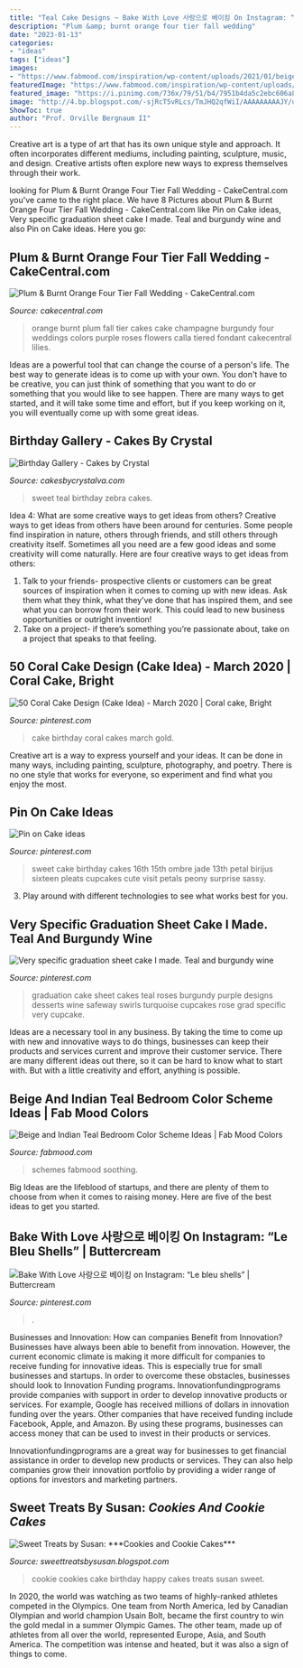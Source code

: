 ```yaml
---
title: "Teal Cake Designs ~ Bake With Love 사랑으로 베이킹 On Instagram: “le Bleu Shells”"
description: "Plum &amp; burnt orange four tier fall wedding"
date: "2023-01-13"
categories:
- "ideas"
tags: ["ideas"]
images:
- "https://www.fabmood.com/inspiration/wp-content/uploads/2021/01/beige-and-indian-teal-bedroom-color-scheme-547x1024.jpg"
featuredImage: "https://www.fabmood.com/inspiration/wp-content/uploads/2021/01/beige-and-indian-teal-bedroom-color-scheme-547x1024.jpg"
featured_image: "https://i.pinimg.com/736x/79/51/b4/7951b4da5c2ebc606a8bbed86c0ca1b0--cookie-cakes-bundt-cakes.jpg"
image: "http://4.bp.blogspot.com/-sjRcT5vRLcs/TmJHQ2qfWiI/AAAAAAAAAJY/u842NbRWAic/s1600/100_0803.jpg"
ShowToc: true
author: "Prof. Orville Bergnaum II"
---
```



Creative art is a type of art that has its own unique style and approach. It often incorporates different mediums, including painting, sculpture, music, and design. Creative artists often explore new ways to express themselves through their work.

	

		
looking for Plum &amp; Burnt Orange Four Tier Fall Wedding - CakeCentral.com you've came to the right place. We have 8 Pictures about Plum &amp; Burnt Orange Four Tier Fall Wedding - CakeCentral.com like Pin on Cake ideas, Very specific graduation sheet cake I made. Teal and burgundy wine and also Pin on Cake ideas. Here you go:
		
    
## Plum &amp; Burnt Orange Four Tier Fall Wedding - CakeCentral.com

<img loading=lazy src="https://cdn001.cakecentral.com/gallery/2015/03/900_80764091Fy_plum-amp-burnt-orange-four-tier-fall-wedding.jpg" onerror="this.onerror=null;this.src='https://tse4.mm.bing.net/th?id=OIP.ynD1zSABNSasCIhf2PyG5gHaLE&amp;pid=15.1';" alt="Plum &amp; Burnt Orange Four Tier Fall Wedding - CakeCentral.com">

_Source: cakecentral.com_

>orange burnt plum fall tier cakes cake champagne burgundy four weddings colors purple roses flowers calla tiered fondant cakecentral lilies. 

	

Ideas are a powerful tool that can change the course of a person's life. The best way to generate ideas is to come up with your own. You don't have to be creative, you can just think of something that you want to do or something that you would like to see happen. There are many ways to get started, and it will take some time and effort, but if you keep working on it, you will eventually come up with some great ideas.

    
## Birthday Gallery - Cakes By Crystal

<img loading=lazy src="http://cakesbycrystalva.com/wp-content/uploads/2014/02/P1080638.jpg" onerror="this.onerror=null;this.src='https://tse2.mm.bing.net/th?id=OIP.ynVFxjgqFsPxySUrCedWEAHaMU&amp;pid=15.1';" alt="Birthday Gallery - Cakes by Crystal">

_Source: cakesbycrystalva.com_

>sweet teal birthday zebra cakes. 

	

Idea 4: What are some creative ways to get ideas from others?
Creative ways to get ideas from others have been around for centuries. Some people find inspiration in nature, others through friends, and still others through creativity itself. Sometimes all you need are a few good ideas and some creativity will come naturally. Here are four creative ways to get ideas from others: 
1) Talk to your friends- prospective clients or customers can be great sources of inspiration when it comes to coming up with new ideas. Ask them what they think, what they’ve done that has inspired them, and see what you can borrow from their work. This could lead to new business opportunities or outright invention! 
2) Take on a project- if there’s something you’re passionate about, take on a project that speaks to that feeling.

    
## 50 Coral Cake Design (Cake Idea) - March 2020 | Coral Cake, Bright

<img loading=lazy src="https://i.pinimg.com/736x/e1/b8/f3/e1b8f3b543fd52002c25def7630306fb.jpg" onerror="this.onerror=null;this.src='https://tse4.mm.bing.net/th?id=OIP.RdcwxG3zvl3zguEKZXgv1QHaIl&amp;pid=15.1';" alt="50 Coral Cake Design (Cake Idea) - March 2020 | Coral cake, Bright">

_Source: pinterest.com_

>cake birthday coral cakes march gold. 

	

Creative art is a way to express yourself and your ideas. It can be done in many ways, including painting, sculpture, photography, and poetry. There is no one style that works for everyone, so experiment and find what you enjoy the most.

    
## Pin On Cake Ideas

<img loading=lazy src="https://i.pinimg.com/736x/79/51/b4/7951b4da5c2ebc606a8bbed86c0ca1b0--cookie-cakes-bundt-cakes.jpg" onerror="this.onerror=null;this.src='https://tse2.mm.bing.net/th?id=OIP.hgMSueSY5zLxqsAQFp74cAHaMW&amp;pid=15.1';" alt="Pin on Cake ideas">

_Source: pinterest.com_

>sweet cake birthday cakes 16th 15th ombre jade 13th petal birijus sixteen pleats cupcakes cute visit petals peony surprise sassy. 

	

3. Play around with different technologies to see what works best for you. 

    
## Very Specific Graduation Sheet Cake I Made. Teal And Burgundy Wine

<img loading=lazy src="https://s-media-cache-ak0.pinimg.com/736x/74/61/35/7461350d1e6f77b11c844589859e26a5.jpg" onerror="this.onerror=null;this.src='https://tse3.mm.bing.net/th?id=OIP.OTGjK2pnlNQVhXdjVabX3AHaEn&amp;pid=15.1';" alt="Very specific graduation sheet cake I made. Teal and burgundy wine">

_Source: pinterest.com_

>graduation cake sheet cakes teal roses burgundy purple designs desserts wine safeway swirls turquoise cupcakes rose grad specific very cupcake. 

	

Ideas are a necessary tool in any business. By taking the time to come up with new and innovative ways to do things, businesses can keep their products and services current and improve their customer service. There are many different ideas out there, so it can be hard to know what to start with. But with a little creativity and effort, anything is possible.

    
## Beige And Indian Teal Bedroom Color Scheme Ideas | Fab Mood Colors

<img loading=lazy src="https://www.fabmood.com/inspiration/wp-content/uploads/2021/01/beige-and-indian-teal-bedroom-color-scheme-547x1024.jpg" onerror="this.onerror=null;this.src='https://tse1.mm.bing.net/th?id=OIP.5TFIzEnka1D_X3hPmxKSiwHaN3&amp;pid=15.1';" alt="Beige and Indian Teal Bedroom Color Scheme Ideas | Fab Mood Colors">

_Source: fabmood.com_

>schemes fabmood soothing. 

	

Big Ideas are the lifeblood of startups, and there are plenty of them to choose from when it comes to raising money. Here are five of the best ideas to get you started.

    
## Bake With Love 사랑으로 베이킹 On Instagram: “Le Bleu Shells” | Buttercream

<img loading=lazy src="https://i.pinimg.com/736x/19/a8/23/19a823d4ed6d9f5f0d804216e48bd240--bleu-ct.jpg" onerror="this.onerror=null;this.src='https://tse3.mm.bing.net/th?id=OIP._iruplTMqqb_3ZsfOt51NgHaHa&amp;pid=15.1';" alt="Bake With Love 사랑으로 베이킹 on Instagram: “Le bleu shells” | Buttercream">

_Source: pinterest.com_

>. 

	

Businesses and Innovation: How can companies Benefit from Innovation?
Businesses have always been able to benefit from innovation. However, the current economic climate is making it more difficult for companies to receive funding for innovative ideas. This is especially true for small businesses and startups. In order to overcome these obstacles, businesses should look to Innovation Funding programs.
Innovationfundingprograms provide companies with support in order to develop innovative products or services. For example, Google has received millions of dollars in innovation funding over the years. Other companies that have received funding include Facebook, Apple, and Amazon. By using these programs, businesses can access money that can be used to invest in their products or services.

Innovationfundingprograms are a great way for businesses to get financial assistance in order to develop new products or services. They can also help companies grow their innovation portfolio by providing a wider range of options for investors and marketing partners.

    
## Sweet Treats By Susan: ***Cookies And Cookie Cakes***

<img loading=lazy src="http://4.bp.blogspot.com/-sjRcT5vRLcs/TmJHQ2qfWiI/AAAAAAAAAJY/u842NbRWAic/s1600/100_0803.jpg" onerror="this.onerror=null;this.src='https://tse2.mm.bing.net/th?id=OIP.Uuyn86n3tJHWW3M_v3jF7AHaFj&amp;pid=15.1';" alt="Sweet Treats by Susan: ***Cookies and Cookie Cakes***">

_Source: sweettreatsbysusan.blogspot.com_

>cookie cookies cake birthday happy cakes treats susan sweet. 

	

In 2020, the world was watching as two teams of highly-ranked athletes competed in the Olympics. One team from North America, led by Canadian Olympian and world champion Usain Bolt, became the first country to win the gold medal in a summer Olympic Games. The other team, made up of athletes from all over the world, represented Europe, Asia, and South America. The competition was intense and heated, but it was also a sign of things to come.


